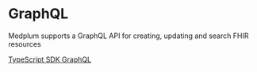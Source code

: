 # GraphQL

Medplum supports a GraphQL API for creating, updating and search FHIR resources

[TypeScript SDK GraphQL](/docs/sdk/core.medplumclient.md#graphql)
